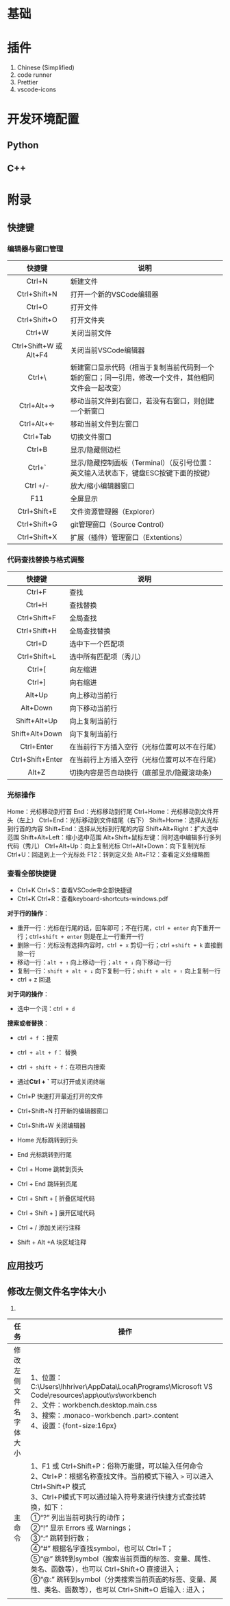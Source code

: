 # 基础

# 插件

1. Chinese (Simplified)
2. code runner
3. Prettier
4. vscode-icons

# 开发环境配置

## Python

## C++





# 附录

## 快捷键

### 编辑器与窗口管理

|         快捷键         | 说明                                                         |
| :--------------------: | ------------------------------------------------------------ |
|         Ctrl+N         | 新建文件                                                     |
|      Ctrl+Shift+N      | 打开一个新的VSCode编辑器                                     |
|         Ctrl+O         | 打开文件                                                     |
|      Ctrl+Shift+O      | 打开文件夹                                                   |
|         Ctrl+W         | 关闭当前文件                                                 |
| Ctrl+Shift+W 或 Alt+F4 | 关闭当前VSCode编辑器                                         |
|         Ctrl+\         | 新建窗口显示代码（相当于复制当前代码到一个新的窗口；同一引用，修改一个文件，其他相同文件会一起改变） |
|       Ctrl+Alt+→       | 移动当前文件到右窗口，若没有右窗口，则创建一个新窗口         |
|       Ctrl+Alt+←       | 移动当前文件到左窗口                                         |
|        Ctrl+Tab        | 切换文件窗口                                                 |
|         Ctrl+B         | 显示/隐藏侧边栏                                              |
|         Ctrl+`         | 显示/隐藏控制面板（Terminal）（反引号位置：英文输入法状态下，键盘ESC按键下面的按键） |
|        Ctrl +/-        | 放大/缩小编辑器窗口                                          |
|          F11           | 全屏显示                                                     |
|      Ctrl+Shift+E      | 文件资源管理器（Explorer）                                   |
|      Ctrl+Shift+G      | git管理窗口（Source Control）                                |
|      Ctrl+Shift+X      | 扩展（插件）管理窗口（Extentions）                           |

### 代码查找替换与格式调整

|      快捷键      | 说明                                         |
| :--------------: | -------------------------------------------- |
|      Ctrl+F      | 查找                                         |
|      Ctrl+H      | 查找替换                                     |
|   Ctrl+Shift+F   | 全局查找                                     |
|   Ctrl+Shift+H   | 全局查找替换                                 |
|      Ctrl+D      | 选中下一个匹配项                             |
|   Ctrl+Shift+L   | 选中所有匹配项（秀儿）                       |
|      Ctrl+[      | 向左缩进                                     |
|      Ctrl+]      | 向右缩进                                     |
|      Alt+Up      | 向上移动当前行                               |
|     Alt+Down     | 向下移动当前行                               |
|   Shift+Alt+Up   | 向上复制当前行                               |
|  Shift+Alt+Down  | 向下复制当前行                               |
|    Ctrl+Enter    | 在当前行下方插入空行（光标位置可以不在行尾） |
| Ctrl+Shift+Enter | 在当前行上方插入空行（光标位置可以不在行尾） |
|      Alt+Z       | 切换内容是否自动换行（底部显示/隐藏滚动条）  |



### 光标操作

Home：光标移动到行首
End：光标移动到行尾
Ctrl+Home：光标移动到文件开头（左上）
Ctrl+End：光标移动到文件结尾（右下）
Shift+Home：选择从光标到行首的内容
Shift+End：选择从光标到行尾的内容
Shift+Alt+Right：扩大选中范围
Shift+Alt+Left：缩小选中范围
Alt+Shift+鼠标左键：同时选中编辑多行多列代码（秀儿）
Ctrl+Alt+Up：向上复制光标
Ctrl+Alt+Down：向下复制光标
Ctrl+U：回退到上一个光标处
F12：转到定义处
Alt+F12：查看定义处缩略图

### 查看全部快捷键

- Ctrl+K Ctrl+S：查看VSCode中全部快捷键
- Ctrl+K Ctrl+R：查看keyboard-shortcuts-windows.pdf







**对于行的操作**：

- 重开一行：光标在行尾的话，回车即可；不在行尾，ctrl` + enter` 向下重开一行；ctrl+`shift + enter` 则是在上一行重开一行
- 删除一行：光标没有选择内容时，ctrl` + x` 剪切一行；ctrl +`shift + k` 直接删除一行
- 移动一行：`alt + ↑` 向上移动一行；`alt + ↓` 向下移动一行
- 复制一行：`shift + alt + ↓` 向下复制一行；`shift + alt + ↑` 向上复制一行
- ctrl + z 回退

**对于词的操作**：

- 选中一个词：ctrl` + d`

**搜索或者替换**：

- ctrl` + f` ：搜索
- ctrl` + alt + f`： 替换
- ctrl` + shift + f`：在项目内搜索



- 通过**Ctrl + `** 可以打开或关闭终端
- Ctrl+P 快速打开最近打开的文件
- Ctrl+Shift+N 打开新的编辑器窗口
- Ctrl+Shift+W 关闭编辑器
- Home 光标跳转到行头
- End 光标跳转到行尾
- Ctrl + Home 跳转到页头
- Ctrl + End 跳转到页尾
- Ctrl + Shift + [ 折叠区域代码
- Ctrl + Shift + ] 展开区域代码
- Ctrl + / 添加关闭行注释
- Shift + Alt +A 块区域注释

## 应用技巧

## 修改左侧文件名字体大小

1. 

|          任务          | 操作                                                         |
| :--------------------: | ------------------------------------------------------------ |
| 修改左侧文件名字体大小 | 1、位置：C:\Users\lhhriver\AppData\Local\Programs\Microsoft VS Code\resources\app\out\vs\workbench <br />2、文件：workbench.desktop.main.css <br />3、搜索：.monaco-workbench .part>.content <br />4、设置：{font-size:16px} |
|         主命令         | 1、F1 或 Ctrl+Shift+P：俗称万能键，可以输入任何命令<br />2、Ctrl+P：根据名称查找文件。当前模式下输入 `>` 可以进入 Ctrl+Shift+P 模式<br />3、Ctrl+P模式下可以通过输入符号来进行快捷方式查找转换，如下：<br />①“?” 列出当前可执行的动作；<br />②“!” 显示 Errors 或 Warnings；<br />③“:” 跳转到行数；<br />④“#” 根据名字查找symbol，也可以 Ctrl+T；<br />⑤“@” 跳转到symbol（搜索当前页面的标签、变量、属性、类名、函数等），也可以 Ctrl+Shift+O 直接进入；<br />⑥“@:” 跳转到symbol（分类搜索当前页面的标签、变量、属性、类名、函数等），也可以 Ctrl+Shift+O 后输入 : 进入； |
|                        |                                                              |

